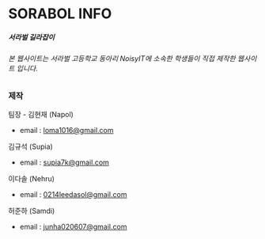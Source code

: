 # SORABOL INFO
##### 서라벌 길라잡이

###### 본 웹사이트는 서라벌 고등학교 동아리 NoisyIT에 소속한 학생들이 직접 제작한 웹사이트 입니다.


### 제작

팀장 - 김현재 (Napol)
* email : loma1016@gmail.com

김규석 (Supia)
* email : supia7k@gmail.com

이다솔 (Nehru)
* email : 0214leedasol@gmail.com

허준하 (Samdi)
* email : junha020607@gmail.com

